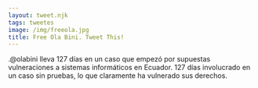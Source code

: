 ```yaml
---
layout: tweet.njk
tags: tweetes
image: /img/freeola.jpg
title: Free Ola Bini. Tweet This!
---
```

.@olabini lleva 127 días en un caso que empezó por supuestas vulneraciones a sistemas informáticos en Ecuador. 127 días involucrado en un caso sin pruebas, lo que claramente ha vulnerado sus derechos.
